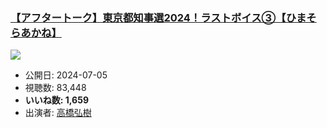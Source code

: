 ### [【アフタートーク】東京都知事選2024！ラストボイス③【ひまそらあかね】](https://www.youtube.com/watch?v=3YEh6SwbEYE)
[![](https://img.youtube.com/vi/3YEh6SwbEYE/sddefault.jpg)](https://www.youtube.com/watch?v=3YEh6SwbEYE)
-   公開日: 2024-07-05
-   視聴数: 83,448
-   **いいね数: 1,659**
-   出演者: [高橋弘樹](/rehacq_fan/people/高橋弘樹 "wikilink")
